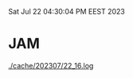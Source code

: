 Sat Jul 22 04:30:04 PM EEST 2023
# JAM
<a href='./cache/202307/22_16.log'>./cache/202307/22_16.log</a>
